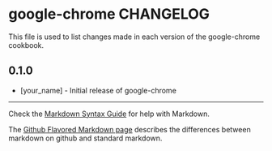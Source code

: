 google-chrome CHANGELOG
=======================

This file is used to list changes made in each version of the google-chrome cookbook.

0.1.0
-----
- [your_name] - Initial release of google-chrome

- - -
Check the [Markdown Syntax Guide](http://daringfireball.net/projects/markdown/syntax) for help with Markdown.

The [Github Flavored Markdown page](http://github.github.com/github-flavored-markdown/) describes the differences between markdown on github and standard markdown.
